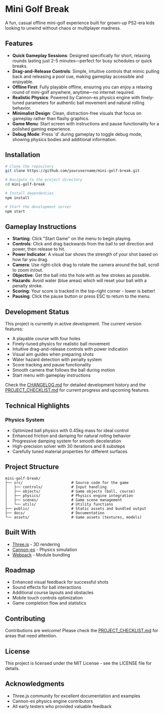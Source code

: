 # Mini Golf Break

A fun, casual offline mini-golf experience built for grown-up PS2-era kids looking to unwind without chaos or multiplayer madness.

## Features
- **Quick Gameplay Sessions**: Designed specifically for short, relaxing rounds lasting just 2-5 minutes—perfect for busy schedules or quick breaks.
- **Drag-and-Release Controls**: Simple, intuitive controls that mimic pulling back and releasing a pool cue, making gameplay accessible and enjoyable.
- **Offline First**: Fully playable offline, ensuring you can enjoy a relaxing round of mini-golf anywhere, anytime—no internet required.
- **Realistic Physics**: Powered by Cannon-es physics engine with finely-tuned parameters for authentic ball movement and natural rolling behavior.
- **Minimalist Design**: Clean, distraction-free visuals that focus on gameplay rather than flashy graphics.
- **Game Menu**: Start screen with instructions and pause functionality for a polished gaming experience.
- **Debug Mode**: Press 'd' during gameplay to toggle debug mode, showing physics bodies and additional information.

## Installation

```bash
# Clone the repository
git clone https://github.com/yourusername/mini-golf-break.git

# Navigate to the project directory
cd mini-golf-break

# Install dependencies
npm install

# Start the development server
npm start
```

## Gameplay Instructions

- **Starting**: Click "Start Game" on the menu to begin playing.
- **Controls**: Click and drag backwards from the ball to set direction and power, then release to hit.
- **Power Indicator**: A visual bar shows the strength of your shot based on how far you drag.
- **Camera**: Use right-click drag to rotate the camera around the ball, scroll to zoom in/out.
- **Objective**: Get the ball into the hole with as few strokes as possible.
- **Hazards**: Avoid water (blue areas) which will reset your ball with a penalty stroke.
- **Scoring**: Your score is tracked in the top-right corner - lower is better!
- **Pausing**: Click the pause button or press ESC to return to the menu.

## Development Status

This project is currently in active development. The current version features:

- A playable course with four holes
- Finely-tuned physics for realistic ball movement
- Intuitive drag-and-release controls with power indication
- Visual aim guides when preparing shots
- Water hazard detection with penalty system
- Score tracking and pause functionality
- Smooth camera that follows the ball during motion
- Start menu with gameplay instructions

Check the [CHANGELOG.md](./CHANGELOG.md) for detailed development history and the [PROJECT_CHECKLIST.md](./PROJECT_CHECKLIST.md) for current progress and upcoming features.

## Technical Highlights

### Physics System
- Optimized ball physics with 0.45kg mass for ideal control
- Enhanced friction and damping for natural rolling behavior
- Progressive damping system for smooth deceleration
- High-precision solver with 30 iterations and 8 substeps
- Carefully tuned material properties for different surfaces

## Project Structure

```
mini-golf-break/
├── src/                      # Source code for the game
│   ├── controls/             # Input handling
│   ├── objects/              # Game objects (ball, course)
│   ├── physics/              # Physics engine integration
│   ├── scenes/               # Game scene management
│   └── utils/                # Utility functions
├── public/                   # Static assets and bundled output
├── docs/                     # Documentation
└── assets/                   # Game assets (textures, models)
```

## Built With
- [Three.js](https://threejs.org/) - 3D rendering
- [Cannon-es](https://github.com/pmndrs/cannon-es) - Physics simulation
- [Webpack](https://webpack.js.org/) - Module bundling

## Roadmap
- Enhanced visual feedback for successful shots
- Sound effects for ball interactions
- Additional course layouts and obstacles
- Mobile touch controls optimization
- Game completion flow and statistics

## Contributing

Contributions are welcome! Please check the [PROJECT_CHECKLIST.md](./PROJECT_CHECKLIST.md) for areas that need attention.

## License

This project is licensed under the MIT License - see the LICENSE file for details.

## Acknowledgments
- Three.js community for excellent documentation and examples
- Cannon-es physics engine contributors
- All early testers who provided valuable feedback